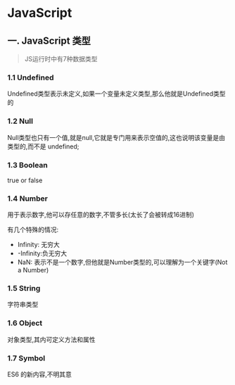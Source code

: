 # JavaScript

## 一. JavaScript 类型

>  JS运行时中有7种数据类型

### 1.1 Undefined

Undefined类型表示未定义,如果一个变量未定义类型,那么他就是Undefined类型的

### 1.2 Null

Null类型也只有一个值,就是null,它就是专门用来表示空值的,这也说明该变量是由类型的,而不是	  undefined;

### 1.3 Boolean

true or false

### 1.4 Number

 用于表示数字,他可以存任意的数字,不管多长(太长了会被转成16进制)

 有几个特殊的情况:

- Infinity: 无穷大
- -Infinity:负无穷大
- NaN: 表示不是一个数字,但他就是Number类型的,可以理解为一个关键字(Not a Number)

### 1.5 String

字符串类型

### 1.6 Object	

对象类型,其内可定义方法和属性

### 1.7 Symbol

ES6 的新内容,不明其意

​	